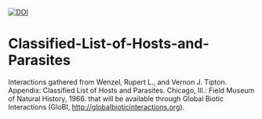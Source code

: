 [![DOI](https://zenodo.org/badge/59021351.svg)](https://zenodo.org/badge/latestdoi/59021351)

# Classified-List-of-Hosts-and-Parasites

Interactions gathered from Wenzel, Rupert L., and Vernon J. Tipton. Appendix: Classified List of Hosts and Parasites. Chicago, Ill.: Field Museum of Natural History, 1966. that will be available through Global Biotic Interactions (GloBI, http://globalbioticinteractions.org).
